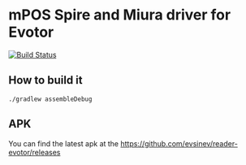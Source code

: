 # mPOS Spire and Miura driver for Evotor

[![Build Status](https://travis-ci.org/evsinev/reader-evotor.svg?branch=master)](https://travis-ci.org/evsinev/reader-evotor)

## How to build it

```
./gradlew assembleDebug
```

## APK

You can find the latest apk at the https://github.com/evsinev/reader-evotor/releases



